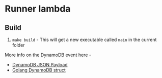 # Runner lambda

## Build

1. `make build`  - This will get a new executable called `main` in the current folder

More info on the DynamoDB event here -

- [DynamoDB JSON Payload](https://github.com/aws/aws-lambda-go/blob/main/events/testdata/dynamodb-event.json)
- [Golang DynamoDB struct](https://github.com/aws/aws-lambda-go/blob/main/events/README_DynamoDB.md)
